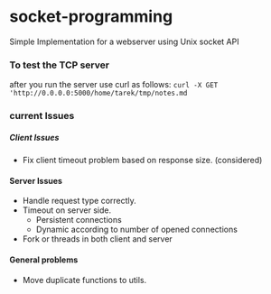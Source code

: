 # socket-programming
Simple Implementation for a webserver using Unix socket API

### To test the TCP server
after you run the server use curl as follows:
``curl -X GET 'http://0.0.0.0:5000/home/tarek/tmp/notes.md``

### current Issues
##### Client Issues

- Fix client timeout problem based on response size. (considered)

#### Server Issues
- Handle request type correctly.
- Timeout on server side.
    * Persistent connections
    * Dynamic according to number of opened connections
- Fork or threads in both client and server

#### General problems
- Move duplicate functions to utils.